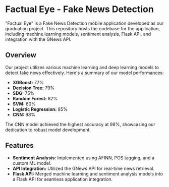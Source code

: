 # Factual Eye - Fake News Detection

"Factual Eye" is a Fake News Detection mobile application developed as our graduation project. This repository hosts the codebase for the application, including machine learning models, sentiment analysis, Flask API, and integration with the GNews API.

## Overview

Our project utilizes various machine learning and deep learning models to detect fake news effectively. Here's a summary of our model performances:

- **XGBoost:** 77%
- **Decision Tree:** 79%
- **SDG:** 75%
- **Random Forest:** 82%
- **SVM:** 60%
- **Logistic Regression:** 85%
- **CNN:** 98%

The CNN model achieved the highest accuracy at 98%, showcasing our dedication to robust model development.

## Features

- **Sentiment Analysis:** Implemented using AFINN, POS tagging, and a custom ML model.
- **API Integration:** Utilized the GNews API for real-time news retrieval.
- **Flask API:** Merged machine learning and sentiment analysis models into a Flask API for seamless application integration.
